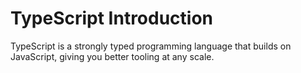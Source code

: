 # TypeScript Introduction
TypeScript is a strongly typed programming language that builds on JavaScript, giving you better tooling at any scale.